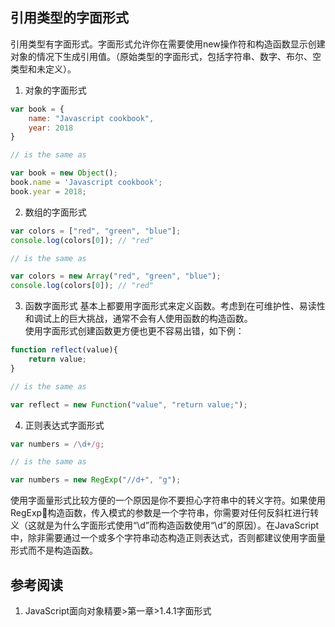 ## 引用类型的字面形式
引用类型有字面形式。字面形式允许你在需要使用new操作符和构造函数显示创建对象的情况下生成引用值。（原始类型的字面形式，包括字符串、数字、布尔、空类型和未定义）。
1. 对象的字面形式
```js
var book = {
    name: "Javascript cookbook",
    year: 2018
}

// is the same as

var book = new Object();
book.name = 'Javascript cookbook';
book.year = 2018;
```
2. 数组的字面形式
```js
var colors = ["red", "green", "blue"];
console.log(colors[0]); // "red"

// is the same as

var colors = new Array("red", "green", "blue");
console.log(colors[0]); // "red"

```
3. 函数字面形式
基本上都要用字面形式来定义函数。考虑到在可维护性、易读性和调试上的巨大挑战，通常不会有人使用函数的构造函数。   
使用字面形式创建函数更方便也更不容易出错，如下例：
```js
function reflect(value){
    return value;
}

// is the same as

var reflect = new Function("value", "return value;");
```
4. 正则表达式字面形式
```js
var numbers = /\d+/g;

// is the same as

var numbers = new RegExp("//d+", "g");
```
使用字面量形式比较方便的一个原因是你不要担心字符串中的转义字符。如果使用RegExp构造函数，传入模式的参数是一个字符串，你需要对任何反斜杠进行转义（这就是为什么字面形式使用“\d”而构造函数使用“\\d”的原因）。在JavaScript中，除非需要通过一个或多个字符串动态构造正则表达式，否则都建议使用字面量形式而不是构造函数。


## 参考阅读
1. JavaScript面向对象精要>第一章>1.4.1字面形式
